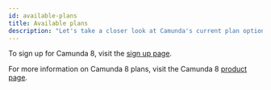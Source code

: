 ```yaml
---
id: available-plans
title: Available plans
description: "Let's take a closer look at Camunda's current plan options."
---
```


To sign up for Camunda 8, visit the [sign up page](https://accounts.cloud.camunda.io/signup).

<!-- this needs changes, we don't even have a cloud product  -->
For more information on Camunda 8 plans, visit the Camunda 8 [product page](https://camunda.com/products/cloud/).
